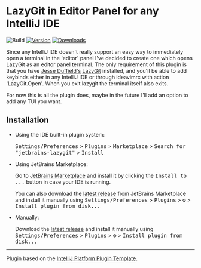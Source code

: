 # LazyGit in Editor Panel for any IntelliJ IDE

![Build](https://github.com/Zaxiure/jetbrains-lazygit/workflows/Build/badge.svg)
[![Version](https://img.shields.io/jetbrains/plugin/v/24917.svg)](https://plugins.jetbrains.com/plugin/24917)
[![Downloads](https://img.shields.io/jetbrains/plugin/d/24917.svg)](https://plugins.jetbrains.com/plugin/24917)

<!-- Plugin description -->
Since any IntelliJ IDE doesn't really support an easy way to immediately open a terminal in the 'editor' panel
I've decided to create one which opens LazyGit as an editor panel terminal.
The only requirement of this plugin is that you have [Jesse Duffield's](https://github.com/jesseduffield) [LazyGit](https://github.com/jesseduffield/lazygit) installed, and you'll be able to add keybinds either
in any IntelliJ IDE or through ideavimrc with action 'LazyGit.Open'. When you exit lazygit the terminal itself also exits.

For now this is all the plugin does, maybe in the future I'll add an option to add any TUI you want.
<!-- Plugin description end -->

## Installation

- Using the IDE built-in plugin system:
  
  <kbd>Settings/Preferences</kbd> > <kbd>Plugins</kbd> > <kbd>Marketplace</kbd> > <kbd>Search for "jetbrains-lazygit"</kbd> >
  <kbd>Install</kbd>
  
- Using JetBrains Marketplace:

  Go to [JetBrains Marketplace](https://plugins.jetbrains.com/plugin/24917) and install it by clicking the <kbd>Install to ...</kbd> button in case your IDE is running.

  You can also download the [latest release](https://plugins.jetbrains.com/plugin/24917/versions) from JetBrains Marketplace and install it manually using
  <kbd>Settings/Preferences</kbd> > <kbd>Plugins</kbd> > <kbd>⚙️</kbd> > <kbd>Install plugin from disk...</kbd>

- Manually:

  Download the [latest release](https://github.com/Zaxiure/jetbrains-lazygit/releases/latest) and install it manually using
  <kbd>Settings/Preferences</kbd> > <kbd>Plugins</kbd> > <kbd>⚙️</kbd> > <kbd>Install plugin from disk...</kbd>


---
Plugin based on the [IntelliJ Platform Plugin Template][template].

[template]: https://github.com/JetBrains/intellij-platform-plugin-template
[docs:plugin-description]: https://plugins.jetbrains.com/docs/intellij/plugin-user-experience.html#plugin-description-and-presentation
